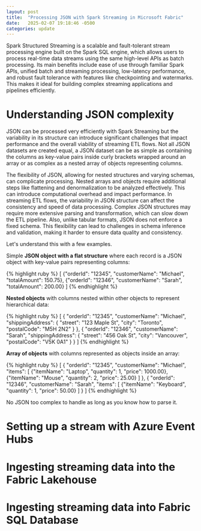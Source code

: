 ```yaml
---
layout: post
title:  "Processing JSON with Spark Streaming in Microsoft Fabric"
date:   2025-02-07 19:18:46 -0500
categories: update
---
```

Spark Structured Streaming is a scalable and fault-tolerant stream processing engine built on the Spark SQL engine, which allows users to process real-time data streams using the same high-level APIs as batch processing. Its main benefits include ease of use through familiar Spark APIs, unified batch and streaming processing, low-latency performance, and robust fault tolerance with features like checkpointing and watermarks. This makes it ideal for building complex streaming applications and pipelines efficiently.

# Understanding JSON complexity

JSON can be processed very efficiently with Spark Streaming but the variability in its structure can introduce significant challenges that impact performance and the overall viability of streaming ETL flows. Not all JSON datasets are created equal, a JSON dataset can be as simple as containing the columns as key-value pairs inside curly brackets wrapped around an array or as complex as a nested array of objects representing columns. 

The flexibility of JSON, allowing for nested structures and varying schemas, can complicate processing. Nested arrays and objects require additional steps like flattening and denormalization to be analyzed effectively. This can introduce computational overhead and impact performance. In streaming ETL flows, the variability in JSON structure can affect the consistency and speed of data processing. Complex JSON structures may require more extensive parsing and transformation, which can slow down the ETL pipeline. Also, unlike tabular formats, JSON does not enforce a fixed schema. This flexibility can lead to challenges in schema inference and validation, making it harder to ensure data quality and consistency.

Let's understand this with a few examples.

Simple **JSON object with a flat structure** where each record is a JSON object with key-value pairs representing columns:

{% highlight ruby %}
[
  {"orderId": "12345", "customerName": "Michael", "totalAmount": 150.75},
  {"orderId": "12346", "customerName": "Sarah", "totalAmount": 200.00}
]
{% endhighlight %}

**Nested objects** with columns nested within other objects to represent hierarchical data:

{% highlight ruby %}
[
  {
    "orderId": "12345",
    "customerName": "Michael",
    "shippingAddress": {
      "street": "123 Maple St",
      "city": "Toronto",
      "postalCode": "M5H 2N2"
    }
  },
  {
    "orderId": "12346",
    "customerName": "Sarah",
    "shippingAddress": {
      "street": "456 Oak St",
      "city": "Vancouver",
      "postalCode": "V5K 0A1"
    }
  }
]
{% endhighlight %}

**Array of objects** with columns represented as objects inside an array:

{% highlight ruby %}
[
  {
    "orderId": "12345",
    "customerName": "Michael",
    "items": [
      {"itemName": "Laptop", "quantity": 1, "price": 1000.00},
      {"itemName": "Mouse", "quantity": 2, "price": 25.00}
    ]
  },
  {
    "orderId": "12346",
    "customerName": "Sarah",
    "items": [
      {"itemName": "Keyboard", "quantity": 1, "price": 50.00}
    ]
  }
]
{% endhighlight %}

No JSON too complex to handle as long as you know how to parse it.

# Setting up a stream with Azure Event Hubs

# Ingesting streaming data into the Fabric Lakehouse

# Ingesting streaming data into Fabric SQL Database